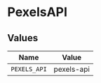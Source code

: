 # PexelsAPI


## Values

| Name         | Value        |
| ------------ | ------------ |
| `PEXELS_API` | pexels-api   |